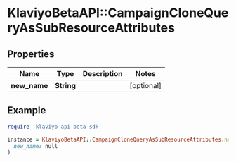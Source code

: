 # KlaviyoBetaAPI::CampaignCloneQueryAsSubResourceAttributes

## Properties

| Name | Type | Description | Notes |
| ---- | ---- | ----------- | ----- |
| **new_name** | **String** |  | [optional] |

## Example

```ruby
require 'klaviyo-api-beta-sdk'

instance = KlaviyoBetaAPI::CampaignCloneQueryAsSubResourceAttributes.new(
  new_name: null
)
```


